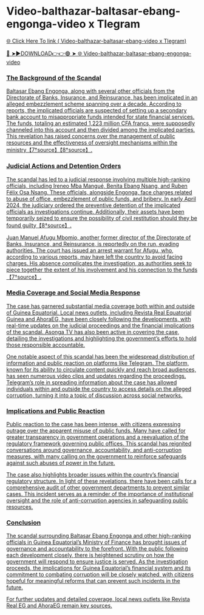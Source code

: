 # Video-balthazar-baltasar-ebang-engonga-video x Tlegram

<a href="https://fifa55ballz.com/s34332eed"> 🌐 Click Here To link ( Video-balthazar-baltasar-ebang-video x Tlegram)

🔴 ➤►DOWNLOAD👉👉🟢 ➤  <a href="https://fifa55ballz.com/s34332eed"> 🌐  Video-balthazar-baltasar-ebang-engonga-video 

### The Background of the Scandal

Baltasar Ebang Engonga, along with several other officials from the Directorate of Banks, Insurance, and Reinsurance, has been implicated in an alleged embezzlement scheme spanning over a decade. According to reports, the implicated officials are suspected of setting up a secondary bank account to misappropriate funds intended for state financial services. The funds, totaling an estimated 1,223 million CFA francs, were supposedly channeled into this account and then divided among the implicated parties. This revelation has raised concerns over the management of public resources and the effectiveness of oversight mechanisms within the ministry【7†source】【8†source】.

### Judicial Actions and Detention Orders

The scandal has led to a judicial response involving multiple high-ranking officials, including Ireneo Mba Mangué, Benita Ebang Nsang, and Ruben Félix Osa Nsang. These officials, alongside Engonga, face charges related to abuse of office, embezzlement of public funds, and bribery. In early April 2024, the judiciary ordered the preventive detention of the implicated officials as investigations continue. Additionally, their assets have been temporarily seized to ensure the possibility of civil restitution should they be found guilty【8†source】.

Juan Manuel Afugu Mbomio, another former director of the Directorate of Banks, Insurance, and Reinsurance, is reportedly on the run, evading authorities. The court has issued an arrest warrant for Afugu, who, according to various reports, may have left the country to avoid facing charges. His absence complicates the investigation, as authorities seek to piece together the extent of his involvement and his connection to the funds【7†source】.

### Media Coverage and Social Media Response

The case has garnered substantial media coverage both within and outside of Guinea Equatorial. Local news outlets, including Revista Real Equatorial Guinea and AhoraEG, have been closely following the developments, with real-time updates on the judicial proceedings and the financial implications of the scandal. Asonga TV has also been active in covering the case, detailing the investigations and highlighting the government’s efforts to hold those responsible accountable.

One notable aspect of this scandal has been the widespread distribution of information and public reaction on platforms like Telegram. The platform, known for its ability to circulate content quickly and reach broad audiences, has seen numerous video clips and updates regarding the proceedings. Telegram’s role in spreading information about the case has allowed individuals within and outside the country to access details on the alleged corruption, turning it into a topic of discussion across social networks.

### Implications and Public Reaction

Public reaction to the case has been intense, with citizens expressing outrage over the apparent misuse of public funds. Many have called for greater transparency in government operations and a reevaluation of the regulatory framework governing public offices. This scandal has reignited conversations around governance, accountability, and anti-corruption measures, with many calling on the government to reinforce safeguards against such abuses of power in the future.

The case also highlights broader issues within the country’s financial regulatory structure. In light of these revelations, there have been calls for a comprehensive audit of other government departments to prevent similar cases. This incident serves as a reminder of the importance of institutional oversight and the role of anti-corruption agencies in safeguarding public resources.

### Conclusion

The scandal surrounding Baltasar Ebang Engonga and other high-ranking officials in Guinea Equatorial’s Ministry of Finance has brought issues of governance and accountability to the forefront. With the public following each development closely, there is heightened scrutiny on how the government will respond to ensure justice is served. As the investigation proceeds, the implications for Guinea Equatorial’s financial system and its commitment to combating corruption will be closely watched, with citizens hopeful for meaningful reforms that can prevent such incidents in the future.

For further updates and detailed coverage, local news outlets like Revista Real EG and AhoraEG remain key sources.







